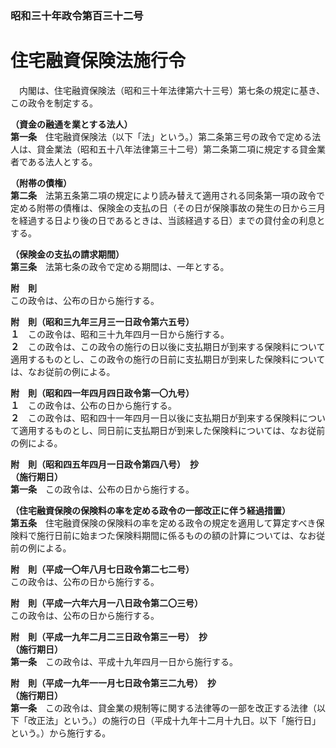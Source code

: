 ### 昭和三十年政令第百三十二号  
# 住宅融資保険法施行令  
　内閣は、住宅融資保険法（昭和三十年法律第六十三号）第七条の規定に基き、この政令を制定する。  
  
**（資金の融通を業とする法人）**  
**第一条**　住宅融資保険法（以下「法」という。）第二条第三号の政令で定める法人は、貸金業法（昭和五十八年法律第三十二号）第二条第二項に規定する貸金業者である法人とする。  
  
**（附帯の債権）**  
**第二条**　法第五条第二項の規定により読み替えて適用される同条第一項の政令で定める附帯の債権は、保険金の支払の日（その日が保険事故の発生の日から三月を経過する日より後の日であるときは、当該経過する日）までの貸付金の利息とする。  
  
**（保険金の支払の請求期間）**  
**第三条**　法第七条の政令で定める期間は、一年とする。  
  
**附　則**  
この政令は、公布の日から施行する。  
  
**附　則（昭和三九年三月三一日政令第六五号）**  
**１**　この政令は、昭和三十九年四月一日から施行する。  
**２**　この政令は、この政令の施行の日以後に支払期日が到来する保険料について適用するものとし、この政令の施行の日前に支払期日が到来した保険料については、なお従前の例による。  
  
**附　則（昭和四一年四月四日政令第一〇九号）**  
**１**　この政令は、公布の日から施行する。  
**２**　この政令は、昭和四十一年四月一日以後に支払期日が到来する保険料について適用するものとし、同日前に支払期日が到来した保険料については、なお従前の例による。  
  
**附　則（昭和四五年四月一日政令第四八号）　抄**  
**（施行期日）**  
**第一条**　この政令は、公布の日から施行する。  
  
**（住宅融資保険の保険料の率を定める政令の一部改正に伴う経過措置）**  
**第五条**　住宅融資保険の保険料の率を定める政令の規定を適用して算定すべき保険料で施行日前に始まつた保険料期間に係るものの額の計算については、なお従前の例による。  
  
**附　則（平成一〇年八月七日政令第二七二号）**  
この政令は、公布の日から施行する。  
  
**附　則（平成一六年六月一八日政令第二〇三号）**  
この政令は、公布の日から施行する。  
  
**附　則（平成一九年二月二三日政令第三一号）　抄**  
**（施行期日）**  
**第一条**　この政令は、平成十九年四月一日から施行する。  
  
**附　則（平成一九年一一月七日政令第三二九号）　抄**  
**（施行期日）**  
**第一条**　この政令は、貸金業の規制等に関する法律等の一部を改正する法律（以下「改正法」という。）の施行の日（平成十九年十二月十九日。以下「施行日」という。）から施行する。  
  
